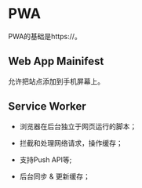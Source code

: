 # PWA


PWA的基础是https://。

## Web App Mainifest

允许把站点添加到手机屏幕上。

## Service Worker

+ 浏览器在后台独立于网页运行的脚本；

+ 拦截和处理网络请求，操作缓存；

+ 支持Push API等;

+ 后台同步 & 更新缓存；

